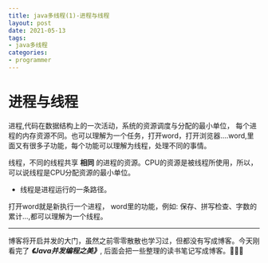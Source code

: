 ```yaml
---
title: java多线程(1)-进程与线程
layout: post
date: 2021-05-13
tags: 
- java多线程
categories:
- programmer
---
```

# 进程与线程
进程,代码在数据结构上的一次活动，系统的资源调度与分配的最小单位， 每个进程的内存资源不同。也可以理解为一个任务，打开word，打开浏览器....word,里面又有很多子功能，每个功能可以理解为线程，处理不同的事情。

线程，不同的线程共享 **相同** 的进程的资源。CPU的资源是被线程所使用，所以，可以说线程是CPU分配资源的最小单位。
* 线程是进程运行的一条路径。

打开word就是新执行一个进程， word里的功能，例如: 保存、拼写检查、字数的累计...,都可以理解为一个线程。

---
博客将开启并发的大门，虽然之前零零散散也学习过，但都没有写成博客。今天刚看完了 ***《Java并发编程之美》***, 后面会把一些整理的读书笔记写成博客。🎉🎉🎉